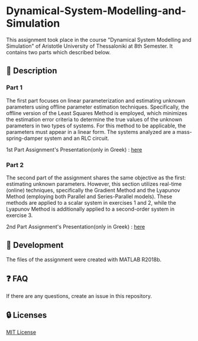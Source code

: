 # Dynamical-System-Modelling-and-Simulation
This assignment took place in the course "Dynamical System Modelling and Simulation" of Aristotle University of Thessaloniki at 8th Semester. It contains two parts which described below.

## :ledger: Description 
### Part 1
The first part focuses on linear parameterization and estimating unknown parameters using offline parameter estimation techniques. Specifically, the offline version of the Least Squares Method is employed, which minimizes the estimation error criteria to determine the true values of the unknown parameters in two types of systems. For this method to be applicable, the parameters must appear in a linear form. The systems analyzed are a mass-spring-damper system and an RLC circuit.

1st Part Assignment's Presentation(only in Greek) : [here](Part%201/dip-2021-hw1.pdf)

### Part 2
The second part of the assignment shares the same objective as the first: estimating unknown parameters. However, this section utilizes real-time (online) techniques, specifically the Gradient Method and the Lyapunov Method (employing both Parallel and Series-Parallel models). These methods are applied to a scalar system in exercises 1 and 2, while the Lyapunov Method is additionally applied to a second-order system in exercise 3.

2nd Part Assignment's Presentation(only in Greek) : [here](Part%202/dip-2021-hw2-v2.pdf)

##  :wrench: Development
The files of the assignment were created with MATLAB R2018b.

## :question: FAQ
If there are any questions, create an issue in this repository.

##  :lock: Licenses
[MIT License](LICENSE)
